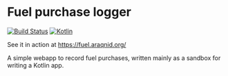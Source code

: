 Fuel purchase logger
====================

[ ![Build Status](https://travis-ci.org/araqnid/fuel-log.svg?branch=master)](https://travis-ci.org/araqnid/fuel-log) [ ![Kotlin](https://img.shields.io/badge/kotlin-1.4.30-blue.svg)](http://kotlinlang.org)

See it in action at https://fuel.araqnid.org/

A simple webapp to record fuel purchases, written mainly as a sandbox for writing a Kotlin app.
